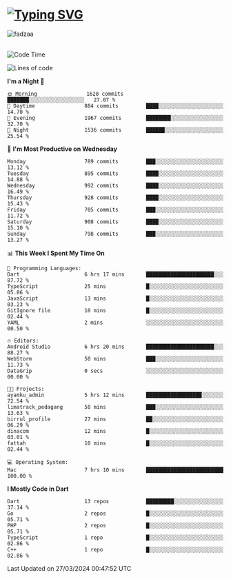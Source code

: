 
<h1 align="left"><a href="https://git.io/typing-svg"><img src="https://readme-typing-svg.demolab.com?font=Fira+Code&pause=1000&color=F7F7F7&random=false&width=600&lines=Hi+%F0%9F%91%8B%2C+I'm+Fattah+Anggit+Al+Dzakwan;Junior+Software+Developer+from+SMK+Raden+Umar+Said" alt="Typing SVG" /></a></h1>


<div align="left" display="flex"> 
  <img src="https://komarev.com/ghpvc/?username=fadzaa&label=Profile%20views&color=0e75b6&style=flat" alt="fadzaa" /> 
</div>

<br/>

<!--START_SECTION:waka-->
![Code Time](http://img.shields.io/badge/Code%20Time-361%20hrs%2044%20mins-blue)

![Lines of code](https://img.shields.io/badge/From%20Hello%20World%20I%27ve%20Written-1.3%20million%20lines%20of%20code-blue)

**I'm a Night 🦉** 

```text
🌞 Morning                1628 commits        ███████░░░░░░░░░░░░░░░░░░   27.07 % 
🌆 Daytime                884 commits         ████░░░░░░░░░░░░░░░░░░░░░   14.70 % 
🌃 Evening                1967 commits        ████████░░░░░░░░░░░░░░░░░   32.70 % 
🌙 Night                  1536 commits        ██████░░░░░░░░░░░░░░░░░░░   25.54 % 
```
📅 **I'm Most Productive on Wednesday** 

```text
Monday                   789 commits         ███░░░░░░░░░░░░░░░░░░░░░░   13.12 % 
Tuesday                  895 commits         ████░░░░░░░░░░░░░░░░░░░░░   14.88 % 
Wednesday                992 commits         ████░░░░░░░░░░░░░░░░░░░░░   16.49 % 
Thursday                 928 commits         ████░░░░░░░░░░░░░░░░░░░░░   15.43 % 
Friday                   705 commits         ███░░░░░░░░░░░░░░░░░░░░░░   11.72 % 
Saturday                 908 commits         ████░░░░░░░░░░░░░░░░░░░░░   15.10 % 
Sunday                   798 commits         ███░░░░░░░░░░░░░░░░░░░░░░   13.27 % 
```


📊 **This Week I Spent My Time On** 

```text
💬 Programming Languages: 
Dart                     6 hrs 17 mins       ██████████████████████░░░   87.72 % 
TypeScript               25 mins             █░░░░░░░░░░░░░░░░░░░░░░░░   05.86 % 
JavaScript               13 mins             █░░░░░░░░░░░░░░░░░░░░░░░░   03.23 % 
GitIgnore file           10 mins             █░░░░░░░░░░░░░░░░░░░░░░░░   02.44 % 
YAML                     2 mins              ░░░░░░░░░░░░░░░░░░░░░░░░░   00.50 % 

🔥 Editors: 
Android Studio           6 hrs 20 mins       ██████████████████████░░░   88.27 % 
WebStorm                 50 mins             ███░░░░░░░░░░░░░░░░░░░░░░   11.73 % 
DataGrip                 0 secs              ░░░░░░░░░░░░░░░░░░░░░░░░░   00.00 % 

🐱‍💻 Projects: 
ayamku_admin             5 hrs 12 mins       ██████████████████░░░░░░░   72.54 % 
limatrack_pedagang       58 mins             ███░░░░░░░░░░░░░░░░░░░░░░   13.63 % 
birrul_profile           27 mins             ██░░░░░░░░░░░░░░░░░░░░░░░   06.29 % 
dinacom                  12 mins             █░░░░░░░░░░░░░░░░░░░░░░░░   03.01 % 
fattah                   10 mins             █░░░░░░░░░░░░░░░░░░░░░░░░   02.44 % 

💻 Operating System: 
Mac                      7 hrs 10 mins       █████████████████████████   100.00 % 
```

**I Mostly Code in Dart** 

```text
Dart                     13 repos            █████████░░░░░░░░░░░░░░░░   37.14 % 
Go                       2 repos             █░░░░░░░░░░░░░░░░░░░░░░░░   05.71 % 
PHP                      2 repos             █░░░░░░░░░░░░░░░░░░░░░░░░   05.71 % 
TypeScript               1 repo              █░░░░░░░░░░░░░░░░░░░░░░░░   02.86 % 
C++                      1 repo              █░░░░░░░░░░░░░░░░░░░░░░░░   02.86 % 
```




 Last Updated on 27/03/2024 00:47:52 UTC
<!--END_SECTION:waka-->
